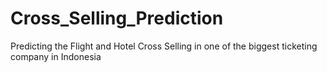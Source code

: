# Cross_Selling_Prediction
Predicting the Flight and Hotel Cross Selling in one of the biggest ticketing company in Indonesia
